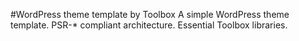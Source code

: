 #WordPress theme template by Toolbox
A simple WordPress theme template. PSR-* compliant architecture. Essential Toolbox libraries.


